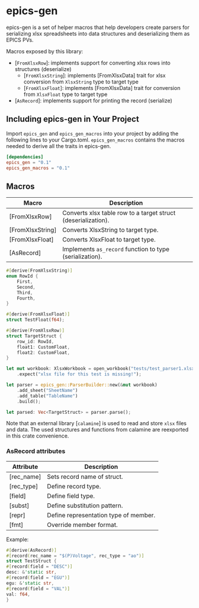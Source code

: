 # epics-gen

epics-gen is a set of helper macros that help developers create parsers for
serializing xlsx spreadsheets into data structures and deserializing them as
EPICS PVs.

Macros exposed by this library:

- [`FromXlsxRow`]: implements support for converting xlsx rows into structures (deserialize)
  - [`FromXlsxString`]: implements [FromXlsxData] trait for xlsx
    conversion from `XlsxString` type to target type
  - [`FromXlsxFloat`]: implements [FromXlsxData] trait for
    conversion from `XlsxFloat` type to target type
- [`AsRecord`]: implements support for printing the record (serialize)

## Including epics-gen in Your Project

Import `epics_gen` and `epics_gen_macros` into your project by adding the
following lines to your Cargo.toml. `epics_gen_macros` contains the macros
needed to derive all the traits in epics-gen.

```toml
[dependencies]
epics_gen = "0.1"
epics_gen_macros = "0.1"
```

## Macros

| Macro | Description |
| --- | ----------- |
| [FromXlsxRow] | Converts xlsx table row to a target struct (deserialization). |
| [FromXlsxString] | Converts XlsxString to target type. |
| [FromXlsxFloat] | Converts XlsxFloat to target type. |
| [AsRecord] | Implements `as_record` function to type (serialization). |

```rust
#[derive(FromXlsxString)]
enum RowId {
    First,
    Second,
    Third,
    Fourth,
}

#[derive(FromXlsxFloat)]
struct TestFloat(f64);

#[derive(FromXlsxRow)]
struct TargetStruct {
    row_id: RowId,
    float1: CustomFloat,
    float2: CustomFloat,
}

let mut workbook: XlsxWorkbook = open_workbook("tests/test_parser1.xlsx")
    .expect("xlsx file for this test is missing!");

let parser = epics_gen::ParserBuilder::new(&mut workbook)
    .add_sheet("SheetName")
    .add_table("TableName")
    .build();

let parsed: Vec<TargetStruct> = parser.parse();
```

Note that an external library [`calamine`] is used to read and store `xlsx`
files and data. The used structures and functions from calamine are reexported
in this crate convenience.

### AsRecord attributes

| Attribute  | Description                           |
| ---        | -----------                           |
| [rec_name] | Sets record name of struct.           |
| [rec_type] | Define record type.                   |
| [field]    | Define field type.                    |
| [subst]    | Define substitution pattern.          |
| [repr]     | Define representation type of member. |
| [fmt]      | Override member format.               |

Example:

```rust
#[derive(AsRecord)]
#[record(rec_name = "$(P)Voltage", rec_type = "ao")]
struct TestStruct {
#[record(field = "DESC")]
desc: &'static str,
#[record(field = "EGU")]
egu: &'static str,
#[record(field = "VAL")]
val: f64,
}
```
